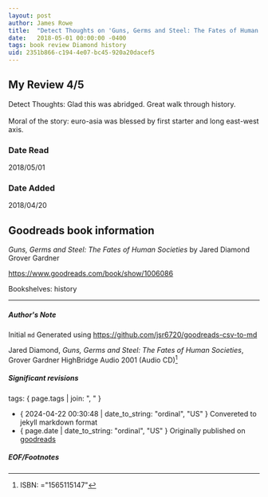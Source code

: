 ```yaml
---
layout: post
author: James Rowe
title:  "Detect Thoughts on 'Guns, Germs and Steel: The Fates of Human Societies'"
date:   2018-05-01 00:00:00 -0400
tags: book review Diamond history
uid: 2351b866-c194-4e07-bc45-920a20dacef5
---
```


<!-- highly dependent on how you personally use jekyll templates, and how you want this to show up -->

## My Review 4/5

Detect Thoughts: Glad this was abridged. Great walk through history.<br/><br/>Moral of the story: euro-asia was blessed by first starter and long east-west axis.

### Date Read
2018/05/01

### Date Added
2018/04/20

## Goodreads book information

*Guns, Germs and Steel: The Fates of Human Societies* by Jared Diamond
Grover Gardner

https://www.goodreads.com/book/show/1006086

Bookshelves: history

---

##### Author's Note

Initial `md` Generated using https://github.com/jsr6720/goodreads-csv-to-md

Jared Diamond, *Guns, Germs and Steel: The Fates of Human Societies*, Grover Gardner HighBridge Audio 2001 (Audio CD)[^1]

##### Significant revisions

tags: { page.tags | join: ", " } <!-- todo move this somewhere -->

- { 2024-04-22 00:30:48 | date_to_string: "ordinal", "US" } Convereted to jekyll markdown format 
- { page.date | date_to_string: "ordinal", "US" } Originally published on [goodreads](https://www.goodreads.com)

##### EOF/Footnotes

[^1]: ISBN: ="1565115147"